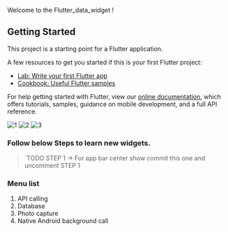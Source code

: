 Welcome to the Flutter_data_widget !

## Getting Started

This project is a starting point for a Flutter application.

A few resources to get you started if this is your first Flutter project:

- [Lab: Write your first Flutter app](https://flutter.dev/docs/get-started/codelab)
- [Cookbook: Useful Flutter samples](https://flutter.dev/docs/cookbook)

For help getting started with Flutter, view our
[online documentation](https://flutter.dev/docs), which offers tutorials,
samples, guidance on mobile development, and a full API reference.


![1](https://user-images.githubusercontent.com/17040639/71610857-a4fa4d00-2bba-11ea-82cf-25b8bb1e316a.png)
![2](https://user-images.githubusercontent.com/17040639/71610859-a75ca700-2bba-11ea-844f-98d0ee7d2798.png)
![3](https://user-images.githubusercontent.com/17040639/71610861-a88dd400-2bba-11ea-976a-8a2c0e24c136.png)


### Follow below Steps to learn new widgets. 

> `TODO STEP 1 -> For app bar center show commit this one and uncomment STEP 1


### Menu list 
1. API calling
2. Database
3. Photo capture
4. Native Android background call  




